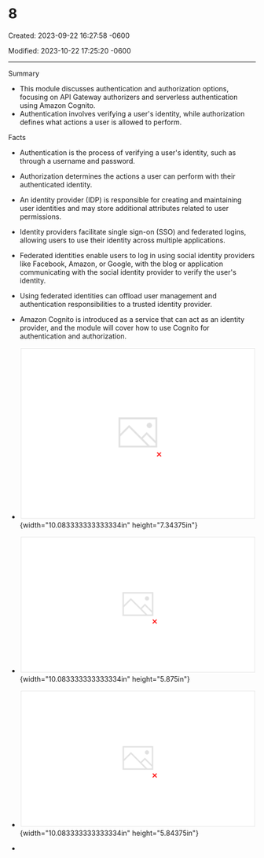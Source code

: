 # 8

Created: 2023-09-22 16:27:58 -0600

Modified: 2023-10-22 17:25:20 -0600

---

Summary

- This module discusses authentication and authorization options, focusing on API Gateway authorizers and serverless authentication using Amazon Cognito.
- Authentication involves verifying a user's identity, while authorization defines what actions a user is allowed to perform.

Facts

- Authentication is the process of verifying a user's identity, such as through a username and password.
- Authorization determines the actions a user can perform with their authenticated identity.
- An identity provider (IDP) is responsible for creating and maintaining user identities and may store additional attributes related to user permissions.
- Identity providers facilitate single sign-on (SSO) and federated logins, allowing users to use their identity across multiple applications.
- Federated identities enable users to log in using social identity providers like Facebook, Amazon, or Google, with the blog or application communicating with the social identity provider to verify the user's identity.
- Using federated identities can offload user management and authentication responsibilities to a trusted identity provider.
- Amazon Cognito is introduced as a service that can act as an identity provider, and the module will cover how to use Cognito for authentication and authorization.
- ![You might often think of authentication (AuthN) and authorization (AuthZ) together, but it's important to make the distinction between the two. Authentication Verification of the identity of the user/entity using mechanisms such as username/password. Authorization Mapping the privileges onto the user/entity based on their identity ](../../../media/AWS-Developing-Serverless-Solutions-on-AWS-Module-3-8-image1.png){width="10.083333333333334in" height="7.34375in"}



- ![What does an identity provider do? Next, you will learn how to use API Gateway and Amazon Cognito to implement authentication and authorization processes in your serverless applications. ](../../../media/AWS-Developing-Serverless-Solutions-on-AWS-Module-3-8-image2.png){width="10.083333333333334in" height="5.875in"}



- ![What does an identity provider do? Is responsible for creating and maintaining the identity of users or other principals Provides authentication for those users to other applications within a distributed network Acts as the trusted source in federated login, allowing users to access a system without credentials for that system Next, you will learn how to use API Gateway and Amazon Cognito to implement authentication and authorization processes in your serverless applications. ](../../../media/AWS-Developing-Serverless-Solutions-on-AWS-Module-3-8-image3.png){width="10.083333333333334in" height="5.84375in"}
- 



